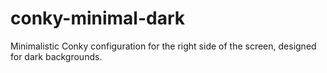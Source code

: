 # conky-minimal-dark
Minimalistic Conky configuration for the right side of the screen, designed for dark backgrounds.
